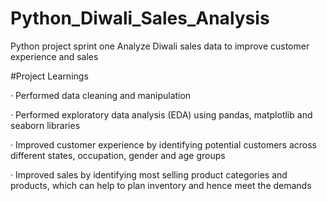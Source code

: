 # Python_Diwali_Sales_Analysis
Python project sprint one
 Analyze Diwali sales data to improve customer experience and sales

#Project Learnings

· Performed data cleaning and manipulation

· Performed exploratory data analysis (EDA) using
pandas, matplotlib and seaborn libraries

· Improved customer experience by identifying
potential customers across different states,
occupation, gender and age groups

· Improved sales by identifying most selling
product categories and products, which can help
to plan inventory and hence meet the demands


